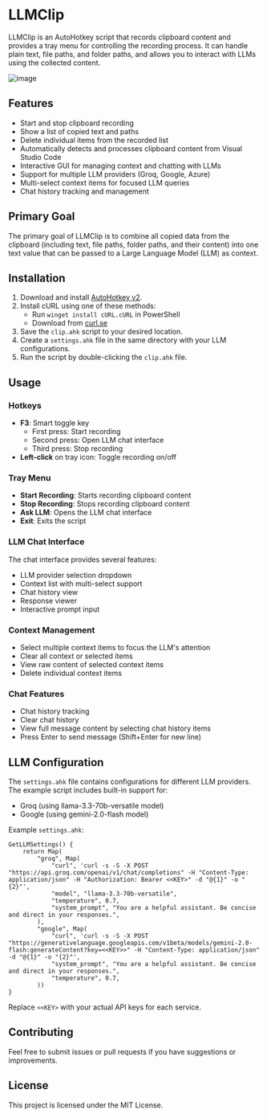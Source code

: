 # LLMClip

LLMClip is an AutoHotkey script that records clipboard content and provides a tray menu for controlling the recording process. It can handle plain text, file paths, and folder paths, and allows you to interact with LLMs using the collected content.

![image](https://github.com/user-attachments/assets/1d2bc166-f5cc-4e6c-a7b2-709f5916ec26)

## Features

- Start and stop clipboard recording
- Show a list of copied text and paths
- Delete individual items from the recorded list
- Automatically detects and processes clipboard content from Visual Studio Code
- Interactive GUI for managing context and chatting with LLMs
- Support for multiple LLM providers (Groq, Google, Azure)
- Multi-select context items for focused LLM queries
- Chat history tracking and management

## Primary Goal

The primary goal of LLMClip is to combine all copied data from the clipboard (including text, file paths, folder paths, and their content) into one text value that can be passed to a Large Language Model (LLM) as context.

## Installation

1. Download and install [AutoHotkey v2](https://www.autohotkey.com/download/).
2. Install cURL using one of these methods:
   - Run `winget install cURL.cURL` in PowerShell
   - Download from [curl.se](https://curl.se/download.html)
3. Save the `clip.ahk` script to your desired location.
4. Create a `settings.ahk` file in the same directory with your LLM configurations.
5. Run the script by double-clicking the `clip.ahk` file.

## Usage

### Hotkeys

- **F3**: Smart toggle key
  - First press: Start recording
  - Second press: Open LLM chat interface
  - Third press: Stop recording
- **Left-click** on tray icon: Toggle recording on/off

### Tray Menu

- **Start Recording**: Starts recording clipboard content
- **Stop Recording**: Stops recording clipboard content
- **Ask LLM**: Opens the LLM chat interface
- **Exit**: Exits the script

### LLM Chat Interface

The chat interface provides several features:
- LLM provider selection dropdown
- Context list with multi-select support
- Chat history view
- Response viewer
- Interactive prompt input

### Context Management

- Select multiple context items to focus the LLM's attention
- Clear all context or selected items
- View raw content of selected context items
- Delete individual context items

### Chat Features

- Chat history tracking
- Clear chat history
- View full message content by selecting chat history items
- Press Enter to send message (Shift+Enter for new line)

## LLM Configuration

The `settings.ahk` file contains configurations for different LLM providers. The example script includes built-in support for:

- Groq (using llama-3.3-70b-versatile model)
- Google (using gemini-2.0-flash model)

Example `settings.ahk`:
```autohotkey
GetLLMSettings() {
    return Map(
        "groq", Map(
            "curl", 'curl -s -S -X POST "https://api.groq.com/openai/v1/chat/completions" -H "Content-Type: application/json" -H "Authorization: Bearer <<KEY>" -d "@{1}" -o "{2}"',
            "model", "llama-3.3-70b-versatile",
            "temperature", 0.7,
            "system_prompt", "You are a helpful assistant. Be concise and direct in your responses.",
        ),
        "google", Map(
            "curl", 'curl -s -S -X POST "https://generativelanguage.googleapis.com/v1beta/models/gemini-2.0-flash:generateContent?key=<<KEY>>" -H "Content-Type: application/json" -d "@{1}" -o "{2}"',
            "system_prompt", "You are a helpful assistant. Be concise and direct in your responses.",
            "temperature", 0.7,
        ))
}
```

Replace `<<KEY>` with your actual API keys for each service.

## Contributing

Feel free to submit issues or pull requests if you have suggestions or improvements.

## License

This project is licensed under the MIT License.
